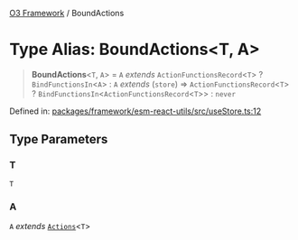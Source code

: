 [O3 Framework](../API.md) / BoundActions

# Type Alias: BoundActions\<T, A\>

> **BoundActions**\<`T`, `A`\> = `A` *extends* `ActionFunctionsRecord`\<`T`\> ? `BindFunctionsIn`\<`A`\> : `A` *extends* (`store`) => `ActionFunctionsRecord`\<`T`\> ? `BindFunctionsIn`\<`ActionFunctionsRecord`\<`T`\>\> : `never`

Defined in: [packages/framework/esm-react-utils/src/useStore.ts:12](https://github.com/openmrs/openmrs-esm-core/blob/main/packages/framework/esm-react-utils/src/useStore.ts#L12)

## Type Parameters

### T

`T`

### A

`A` *extends* [`Actions`](Actions.md)\<`T`\>
